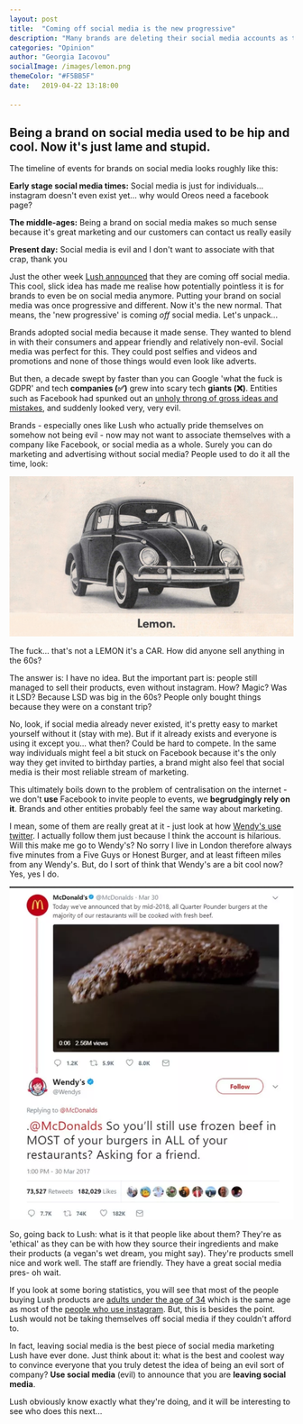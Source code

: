 ```yaml
---
layout: post
title:  "Coming off social media is the new progressive"
description: "Many brands are deleting their social media accounts as tech giants are seen as evil. Still difficult as companies rely on social media like Facebook"
categories: "Opinion"
author: "Georgia Iacovou"
socialImage: /images/lemon.png
themeColor: "#F5BB5F"
date:   2019-04-22 13:18:00

---
```

## Being a brand on social media used to be hip and cool. Now it's just lame and stupid.

The timeline of events for brands on social media looks roughly like this:

**Early stage social media times:** Social media is just for individuals... instagram doesn't even exist yet... why would Oreos need a facebook page?

**The middle-ages:** Being a brand on social media makes so much sense because it's great marketing and our customers can contact us really easily

**Present day:** Social media is evil and I don't want to associate with that crap, thank you

Just the other week [Lush announced](https://www.instagram.com/lush/p/Bv_F76GFOZw/?utm_source=ig_share_sheet&igshid=16gblwnkf00sq) that they are coming off social media. This cool, slick idea has made me realise how potentially pointless it is for brands to even be on social media anymore. Putting your brand on social media was once progressive and different. Now it's the new normal. That means, the 'new progressive' is coming *off* social media. Let's unpack...

Brands adopted social media because it made sense. They wanted to blend in with their consumers and appear friendly and relatively non-evil. Social media was perfect for this. They could post selfies and videos and promotions and none of those things would even look like adverts.

But then, a decade swept by faster than you can Google 'what the fuck is GDPR' and tech **companies (✅)** grew into scary tech **giants (❌)**. Entities such as Facebook had spunked out an [unholy throng of gross ideas and mistakes](https://metomic.io/blog/main/2019/03/20/How-Facebook-Have-Built-Up-Your-Trust-Over-The-Years.html), and suddenly looked very, very evil.

Brands - especially ones like Lush who actually pride themselves on somehow not being evil - now may not want to associate themselves with a company like Facebook, or social media as a whole. Surely you can do marketing and advertising without social media? People used to do it all the time, look:

![](/images/lemon.png)

The fuck... that's not a LEMON it's a CAR. How did anyone sell anything in the 60s?

The answer is: I have no idea. But the important part is: people still managed to sell their products, even without instagram. How? Magic? Was it LSD? Because LSD was big in the 60s? People only bought things because they were on a constant trip?

No, look, if social media already never existed, it's pretty easy to market yourself without it (stay with me). But if it already exists and everyone is using it except you... what then? Could be hard to compete. In the same way individuals might feel a bit stuck on Facebook because it's the only way they get invited to birthday parties, a brand might also feel that social media is their most reliable stream of marketing.

This ultimately boils down to the problem of centralisation on the internet - we don't **use** Facebook to invite people to events, we **begrudgingly rely on it**. Brands and other entities probably feel the same way about marketing. 

I mean, some of them are really great at it - just look at how [Wendy's use twitter](https://www.ranker.com/list/the-best-of-wendys-twitter/mick-jacobs). I actually follow them just because I think the account is hilarious. Will this make me go to Wendy's? No sorry I live in London therefore always five minutes from a Five Guys or Honest Burger, and at least fifteen miles from any Wendy's. But, do I sort of think that Wendy's are a bit cool now? Yes, yes I do. 

![](/images/wendys.png)

So, going back to Lush: what is it that people like about them? They're as 'ethical' as they can be with how they source their ingredients and make their products (a vegan's wet dream, you might say). They're products smell nice and work well. The staff are friendly. They have a great social media pres- oh wait.

If you look at some boring statistics, you will see that most of the people buying Lush products are [adults under the age of 34](http://snapshot.numerator.com/retailer/lush) which is the same age as most of the [people who use instagram](https://www.statista.com/statistics/325587/instagram-global-age-group/). But, this is besides the point. Lush would not be taking themselves off social media if they couldn't afford to.

In fact, leaving social media is the best piece of social media marketing Lush have ever done. Just think about it: what is the best and coolest way to convince everyone that you truly detest the idea of being an evil sort of company? **Use social media** (evil) to announce that you are **leaving social media**.

Lush obviously know exactly what they're doing, and it will be interesting to see who does this next...
